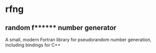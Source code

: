 # rfng

## random f****** number generator

A small, modern Fortran library for pseudorandom number generation, including bindings for C++ 
